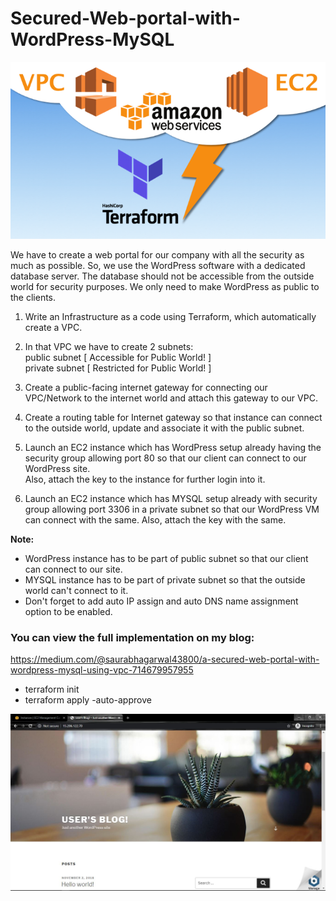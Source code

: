 # Secured-Web-portal-with-WordPress-MySQL

<img src="imgs/project3.png" alt="Main Image">

We have to create a web portal for our company with all the security as much as possible. So, we use the WordPress software with a dedicated database server. The database should not be accessible from the outside world for security purposes. We only need to make WordPress as public to the clients.  
1) Write an Infrastructure as a code using Terraform, which automatically create a VPC.  
2) In that VPC we have to create 2 subnets:  
public subnet [ Accessible for Public World! ]  
private subnet [ Restricted for Public World! ]  

3) Create a public-facing internet gateway for connecting our VPC/Network to the internet world and attach this gateway to our VPC.  
4) Create a routing table for Internet gateway so that instance can connect to the outside world, update and associate it with the public subnet.  
5) Launch an EC2 instance which has WordPress setup already having the security group allowing port 80 so that our client can connect to our WordPress site.  
Also, attach the key to the instance for further login into it.  
6) Launch an EC2 instance which has MYSQL setup already with security group allowing port 3306 in a private subnet so that our WordPress VM can connect with the same.
Also, attach the key with the same.  

__Note:__
- WordPress instance has to be part of public subnet so that our client can connect to our site.  
- MYSQL instance has to be part of private subnet so that the outside world can't connect to it.  
- Don't forget to add auto IP assign and auto DNS name assignment option to be enabled.  

### You can view the full implementation on my blog:

https://medium.com/@saurabhagarwal43800/a-secured-web-portal-with-wordpress-mysql-using-vpc-714679957955  

- terraform init
- terraform apply -auto-approve

<img src="imgs/project3_output.JPG" alt="Final Output Image">
